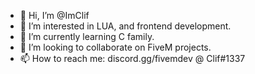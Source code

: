 - 👋 Hi, I’m @ImClif
- 👀 I’m interested in LUA, and frontend development.
- 🌱 I’m currently learning C family.
- 💞️ I’m looking to collaborate on FiveM projects.
- 📫 How to reach me: discord.gg/fivemdev @ Clif#1337

<!---
ImClif/ImClif is a ✨ special ✨ repository because its `README.md` (this file) appears on your GitHub profile.
You can click the Preview link to take a look at your changes.
--->
